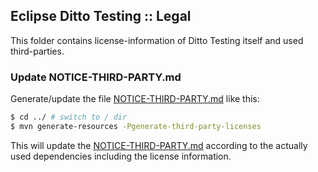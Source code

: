 ## Eclipse Ditto Testing :: Legal

This folder contains license-information of Ditto Testing itself and used third-parties.

### Update NOTICE-THIRD-PARTY.md

Generate/update the file [NOTICE-THIRD-PARTY.md](NOTICE-THIRD-PARTY.md) like this:

```bash
$ cd ../ # switch to / dir
$ mvn generate-resources -Pgenerate-third-party-licenses
``` 

This will update the [NOTICE-THIRD-PARTY.md](NOTICE-THIRD-PARTY.md) according to the actually used dependencies 
including the license information.
